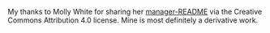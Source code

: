 My thanks to Molly White for sharing her [manager-README](https://github.com/molly/manager-README) via the Creative Commons Attribution 4.0 license. Mine is most definitely a derivative work.
